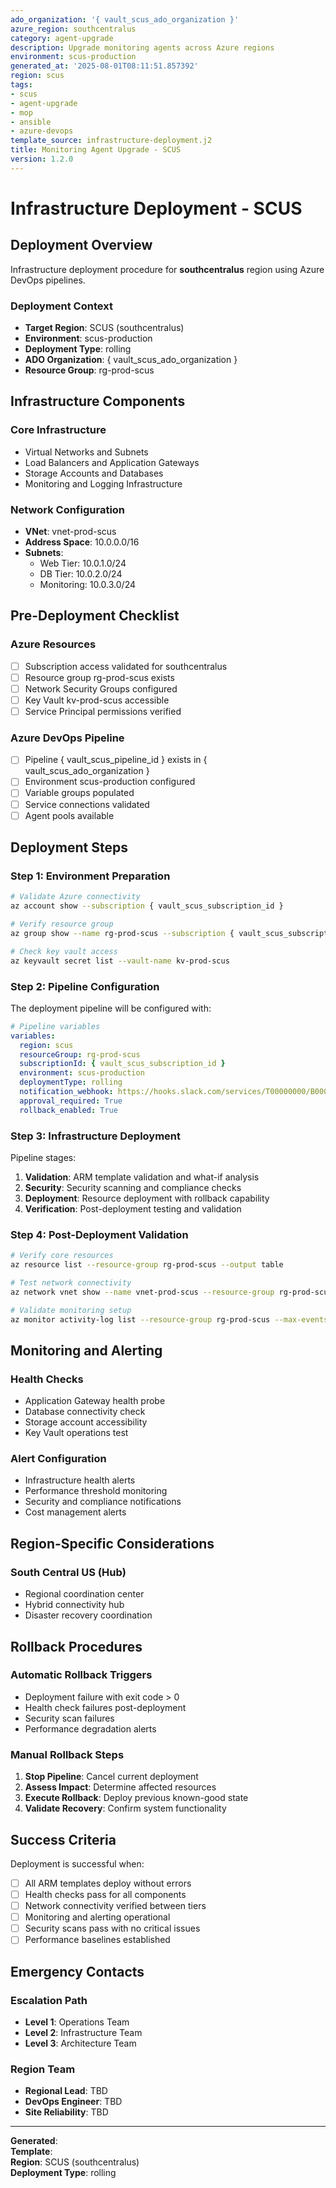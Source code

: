 ```yaml
---
ado_organization: '{ vault_scus_ado_organization }'
azure_region: southcentralus
category: agent-upgrade
description: Upgrade monitoring agents across Azure regions
environment: scus-production
generated_at: '2025-08-01T08:11:51.857392'
region: scus
tags:
- scus
- agent-upgrade
- mop
- ansible
- azure-devops
template_source: infrastructure-deployment.j2
title: Monitoring Agent Upgrade - SCUS
version: 1.2.0
---
```


# Infrastructure Deployment - SCUS

## Deployment Overview

Infrastructure deployment procedure for **southcentralus** region using Azure DevOps pipelines.

### Deployment Context

- **Target Region**: SCUS (southcentralus)
- **Environment**: scus-production
- **Deployment Type**: rolling
- **ADO Organization**: { vault_scus_ado_organization }
- **Resource Group**: rg-prod-scus

## Infrastructure Components

### Core Infrastructure
- Virtual Networks and Subnets
- Load Balancers and Application Gateways  
- Storage Accounts and Databases
- Monitoring and Logging Infrastructure

### Network Configuration
- **VNet**: vnet-prod-scus
- **Address Space**: 10.0.0.0/16
- **Subnets**:
  - Web Tier: 10.0.1.0/24
  - DB Tier: 10.0.2.0/24
  - Monitoring: 10.0.3.0/24

## Pre-Deployment Checklist

### Azure Resources
- [ ] Subscription access validated for southcentralus
- [ ] Resource group rg-prod-scus exists
- [ ] Network Security Groups configured
- [ ] Key Vault kv-prod-scus accessible
- [ ] Service Principal permissions verified

### Azure DevOps Pipeline
- [ ] Pipeline { vault_scus_pipeline_id } exists in { vault_scus_ado_organization }
- [ ] Environment scus-production configured
- [ ] Variable groups populated
- [ ] Service connections validated
- [ ] Agent pools available

## Deployment Steps

### Step 1: Environment Preparation

```bash
# Validate Azure connectivity
az account show --subscription { vault_scus_subscription_id }

# Verify resource group
az group show --name rg-prod-scus --subscription { vault_scus_subscription_id }

# Check key vault access
az keyvault secret list --vault-name kv-prod-scus
```

### Step 2: Pipeline Configuration

The deployment pipeline will be configured with:

```yaml
# Pipeline variables
variables:
  region: scus
  resourceGroup: rg-prod-scus
  subscriptionId: { vault_scus_subscription_id }
  environment: scus-production
  deploymentType: rolling
  notification_webhook: https://hooks.slack.com/services/T00000000/B00000000/XXXXXXXXXXXXXXXXXXXXXXXX
  approval_required: True
  rollback_enabled: True
```

### Step 3: Infrastructure Deployment

Pipeline stages:
1. **Validation**: ARM template validation and what-if analysis
2. **Security**: Security scanning and compliance checks
3. **Deployment**: Resource deployment with rollback capability
4. **Verification**: Post-deployment testing and validation

### Step 4: Post-Deployment Validation

```bash
# Verify core resources
az resource list --resource-group rg-prod-scus --output table

# Test network connectivity
az network vnet show --name vnet-prod-scus --resource-group rg-prod-scus

# Validate monitoring setup
az monitor activity-log list --resource-group rg-prod-scus --max-events 5
```

## Monitoring and Alerting

### Health Checks
- Application Gateway health probe
- Database connectivity check  
- Storage account accessibility
- Key Vault operations test

### Alert Configuration
- Infrastructure health alerts
- Performance threshold monitoring
- Security and compliance notifications
- Cost management alerts

## Region-Specific Considerations

### South Central US (Hub)
- Regional coordination center
- Hybrid connectivity hub
- Disaster recovery coordination

## Rollback Procedures

### Automatic Rollback Triggers
- Deployment failure with exit code > 0
- Health check failures post-deployment
- Security scan failures
- Performance degradation alerts

### Manual Rollback Steps
1. **Stop Pipeline**: Cancel current deployment
2. **Assess Impact**: Determine affected resources
3. **Execute Rollback**: Deploy previous known-good state
4. **Validate Recovery**: Confirm system functionality

## Success Criteria

Deployment is successful when:
- [ ] All ARM templates deploy without errors
- [ ] Health checks pass for all components
- [ ] Network connectivity verified between tiers
- [ ] Monitoring and alerting operational
- [ ] Security scans pass with no critical issues
- [ ] Performance baselines established

## Emergency Contacts

### Escalation Path
- **Level 1**: Operations Team
- **Level 2**: Infrastructure Team  
- **Level 3**: Architecture Team

### Region Team
- **Regional Lead**: TBD
- **DevOps Engineer**: TBD
- **Site Reliability**: TBD

---

**Generated**:   
**Template**:   
**Region**: SCUS (southcentralus)  
**Deployment Type**: rolling